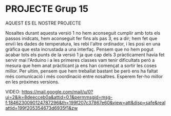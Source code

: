 # PROJECTE Grup 15
AQUEST ES EL NOSTRE PROJECTE

Nosaltes durant aquesta versió 1 no hem aconseguit cumplir amb tots els passos inidcats, hem aconseguit fer fins als pas 3, es a dir; hem fet que envïi les dades de temperatura, les rebi l'altre ordinador, i les posi en una gràfica que esta incrustada a una interfaç. Pensem que no hem pogut acabar tots els punts de la versió 1 ja que cap dels 3 pràcticament havia fet servir mai l'Arduino i a les primeres classes vam tenir dificultats però a mesura que hem anat pràcticant ja ens han començat a sortir les coses millor. Per ultim, pensem que hem treballat bastant be però ens ha faltat més comunicació i més coordinació entre nosaltres. Esperem fer-ho millor en les pròximes versions.

VIDEO:
https://mail.google.com/mail/u/0?ui=2&ik=8deecceb0a&attid=0.1&permmsgid=msg-f:1846230090124787296&th=199f207c37867e60&view=att&disp=safe&realattid=199f205354673d6935f1&zw

